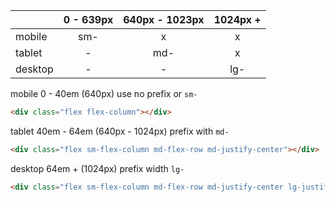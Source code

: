 |         | 0 - 639px  | 640px - 1023px | 1024px +  |
|---------|:----------:|:--------------:|:---------:|
| mobile  |     sm-    |        x       |     x     |
| tablet  |      -     |       md-      |     x     |
| desktop |      -     |        -       |     lg-   |


mobile   0 - 40em (640px) use no prefix or `sm-`
```html
<div class="flex flex-column"></div>
```
tablet 	40em -  64em (640px - 1024px) prefix with `md-`
```html
<div class="flex sm-flex-column md-flex-row md-justify-center"></div>
```
desktop 64em + (1024px) prefix width `lg-`
```html
<div class="flex sm-flex-column md-flex-row md-justify-center lg-justify-between lg-align-end"></div>
```
